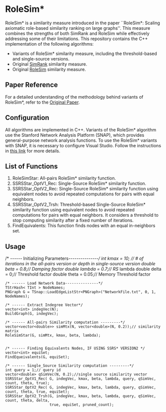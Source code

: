 # RoleSim*

RoleSim* is a similarity measure introduced in the paper ``RoleSim*: Scaling axiomatic role-based similarity ranking on large graphs''. This measure combines the strengths of both SimRank and RoleSim while effectively addressing some of their limitations.
This repository contains the C++ implementation of the following algorithms:

- Variants of RoleSim* similarity measure, including the threshold-based and single-source versions.
- Original [SimRank](https://dl.acm.org/doi/10.1145/775047.775126) similarity measure.
- Original [RoleSim](https://dl.acm.org/doi/abs/10.1145/2020408.2020561) similarity measure.

## Paper Reference
For a detailed understanding of the methodology behind variants of RoleSim*, refer to the [Original Paper](https://link.springer.com/article/10.1007/s11280-021-00925-z).

## Configuration
All algorithms are implemented in C++. Variants of the RoleSim* algorithm use the Stanford Network Analysis Platform (SNAP), which provides general-purpose network analysis functions.
To use the RoleSim* variants with SNAP, it is necessary to configure Visual Studio. Follow the instructions in [this link](https://snap.stanford.edu/) for more details.

## List of Functions

1. RoleSimStar: All-pairs RoleSim* similarity function.
2. SSRSStar_OptV1_Rec: Single-Source RoleSim* similarity function.
3. SSRSStar_OptV2_Rec: Single-Source RoleSim* similarity function using equivalent nodes to avoid repeated computations for pairs with equal neighbors.
4. SSRSStar_OptV2_Trsh: Threshold-based Single-Source RoleSim* similarity function using equivalent nodes to avoid repeated computations for pairs with equal neighbors. It considers a threshold to stop computing similarity after a fixed number of iterations.
5. FindEquivalents: This function finds nodes with an equal in-neighbors set.

## Usage


  /* ------ Initializing Parameters---------------*/
    int kmax = 10; // # of iterations in the all-pairs version or depth in single-source version
    double beta = 0.8;// Damping factor
    double lambda = 0.7;// RS* lambda
    double delta = 0;// Threshold factor
    double theta = 0.05;// Memory Threshold factor

    /* ------ Load Network Data---------------*/
    TStrHash< TInt > NodeNames;
    PNGraph G = TSnap::LoadEdgeListStr<PNGraph>("NetworkFile.txt", 0, 1, NodeNames);

    /* ------ Extract Indegree Vector*/
    vector<int> indegVec(N);
    BuildGraph(G, indegVec);   

    /* ------ All-pairs Similarity computation ---------*/
    vector<vector<double>> simMtx(N, vector<double>(N, 0.2));// similarity matrix 
    RoleSimStar(G, simMtx, kmax, beta, lambda);


    /* ------ Finding Equivalents Nodes, IF USING SSRS* VERSION2 */
    vector<int> equiSet;
    FindEqueivalents(G, equiSet);

    /* ------ Single_Source Similarity computation ---------*/
    int query = 1;// query id
    vector<double> qSimVec(N, 0.2);//single source similarity vector
    SSRSStar_OptV1_Rec( G, indegVec, kmax, beta, lambda, query, qSimVec, count, theta, true);
    SSRSStar_OptV2_Rec( G, indegVec, kmax, beta, lambda, query, qSimVec, count, theta, true, equiSet);
    SSRSStar_OptV2_Trsh(G, indegVec, kmax, beta, lambda, query, qSimVec, count, theta, delta,  
                        true, equiSet, pruned_count);
